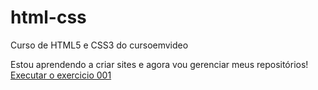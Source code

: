 # html-css
 Curso de HTML5 e CSS3 do cursoemvideo

Estou aprendendo a criar sites e agora vou gerenciar meus repositórios!
<a href=" https://daniel-junior.github.io/html-css/exercicios/ex001/index.html">Executar o exercicio 001</a>